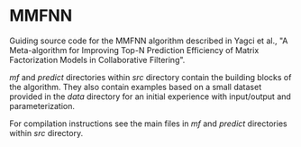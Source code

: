 # MMFNN
Guiding source code for the MMFNN algorithm described in 
Yagci et al., "A Meta-algorithm for Improving Top-N Prediction Efficiency of Matrix Factorization Models in Collaborative Filtering".

*mf* and *predict* directories within *src* directory contain the building blocks of the algorithm. They also contain examples based on a small dataset provided in the *data* directory for an initial experience with input/output and parameterization. 

For compilation instructions see the main files in *mf* and *predict* directories within *src* directory.
